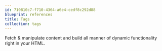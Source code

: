 ```yaml
---
id: 710810c7-f710-4364-a6e4-cedf8c292d88
blueprint: references
title: Tags
collection: tags
---
```

Fetch & manipulate content and build all manner of dynamic functionality right in your HTML.
